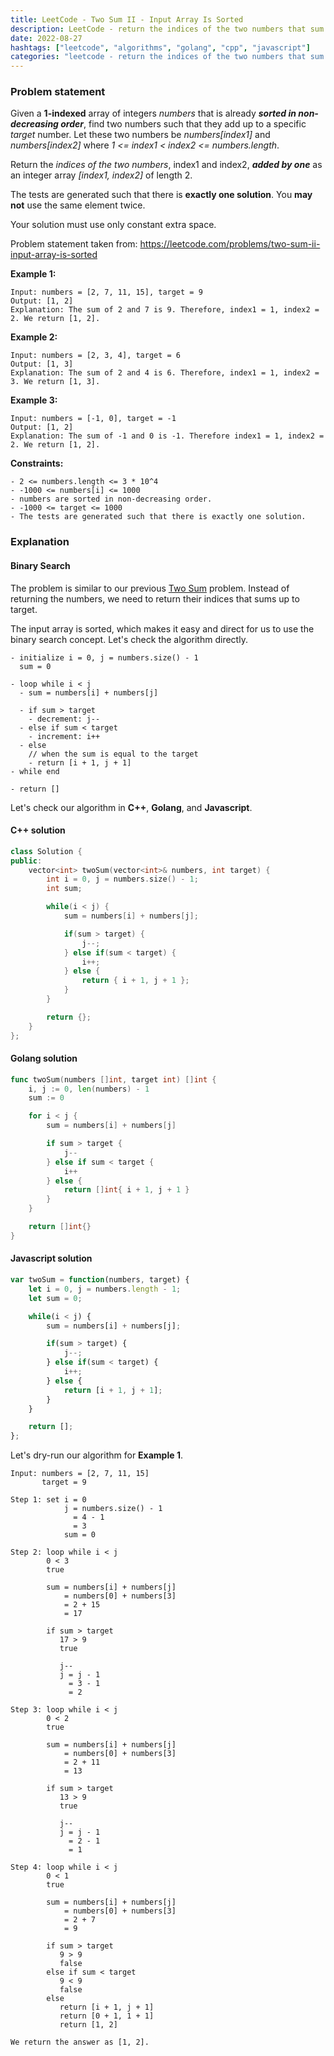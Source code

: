 ```yaml
---
title: LeetCode - Two Sum II - Input Array Is Sorted
description: LeetCode - return the indices of the two numbers that sum to the target using C++, Golang, and Javascript.
date: 2022-08-27
hashtags: ["leetcode", "algorithms", "golang", "cpp", "javascript"]
categories: "leetcode - return the indices of the two numbers that sum to target, c++, golang, javascript."
---
```


### Problem statement

Given a **1-indexed** array of integers *numbers* that is already ***sorted in non-decreasing order***,
find two numbers such that they add up to a specific *target* number.
Let these two numbers be *numbers[index1]* and *numbers[index2]* where
*1 <= index1 < index2 <= numbers.length*.

Return the *indices of the two numbers*,
index1 and index2, ***added by one*** as an integer array *[index1, index2]* of length 2.

The tests are generated such that there is **exactly one solution**.
You **may not** use the same element twice.

Your solution must use only constant extra space.

Problem statement taken from: <a href="https://leetcode.com/problems/two-sum-ii-input-array-is-sorted" target="_blank">https://leetcode.com/problems/two-sum-ii-input-array-is-sorted</a>

**Example 1:**

```
Input: numbers = [2, 7, 11, 15], target = 9
Output: [1, 2]
Explanation: The sum of 2 and 7 is 9. Therefore, index1 = 1, index2 = 2. We return [1, 2].
```

**Example 2:**

```
Input: numbers = [2, 3, 4], target = 6
Output: [1, 3]
Explanation: The sum of 2 and 4 is 6. Therefore, index1 = 1, index2 = 3. We return [1, 3].
```

**Example 3:**

```
Input: numbers = [-1, 0], target = -1
Output: [1, 2]
Explanation: The sum of -1 and 0 is -1. Therefore index1 = 1, index2 = 2. We return [1, 2].
```

**Constraints:**

```
- 2 <= numbers.length <= 3 * 10^4
- -1000 <= numbers[i] <= 1000
- numbers are sorted in non-decreasing order.
- -1000 <= target <= 1000
- The tests are generated such that there is exactly one solution.
```

### Explanation

#### Binary Search

The problem is similar to our previous
[Two Sum](https://alkeshghorpade.me/post/leetcode-two-sum)
problem.
Instead of returning the numbers, we need to return their indices that
sums up to target.

The input array is sorted, which makes it easy and direct for us to use
the binary search concept.
Let's check the algorithm directly.

```
- initialize i = 0, j = numbers.size() - 1
  sum = 0

- loop while i < j
  - sum = numbers[i] + numbers[j]

  - if sum > target
    - decrement: j--
  - else if sum < target
    - increment: i++
  - else
    // when the sum is equal to the target
    - return [i + 1, j + 1]
- while end

- return []
```

Let's check our algorithm in **C++**, **Golang**, and **Javascript**.

#### C++ solution

```cpp
class Solution {
public:
    vector<int> twoSum(vector<int>& numbers, int target) {
        int i = 0, j = numbers.size() - 1;
        int sum;

        while(i < j) {
            sum = numbers[i] + numbers[j];

            if(sum > target) {
                j--;
            } else if(sum < target) {
                i++;
            } else {
                return { i + 1, j + 1 };
            }
        }

        return {};
    }
};
```

#### Golang solution

```go
func twoSum(numbers []int, target int) []int {
    i, j := 0, len(numbers) - 1
    sum := 0

    for i < j {
        sum = numbers[i] + numbers[j]

        if sum > target {
            j--
        } else if sum < target {
            i++
        } else {
            return []int{ i + 1, j + 1 }
        }
    }

    return []int{}
}
```

#### Javascript solution

```javascript
var twoSum = function(numbers, target) {
    let i = 0, j = numbers.length - 1;
    let sum = 0;

    while(i < j) {
        sum = numbers[i] + numbers[j];

        if(sum > target) {
            j--;
        } else if(sum < target) {
            i++;
        } else {
            return [i + 1, j + 1];
        }
    }

    return [];
};
```

Let's dry-run our algorithm for **Example 1**.

```
Input: numbers = [2, 7, 11, 15]
       target = 9

Step 1: set i = 0
            j = numbers.size() - 1
              = 4 - 1
              = 3
            sum = 0

Step 2: loop while i < j
        0 < 3
        true

        sum = numbers[i] + numbers[j]
            = numbers[0] + numbers[3]
            = 2 + 15
            = 17

        if sum > target
           17 > 9
           true

           j--
           j = j - 1
             = 3 - 1
             = 2

Step 3: loop while i < j
        0 < 2
        true

        sum = numbers[i] + numbers[j]
            = numbers[0] + numbers[3]
            = 2 + 11
            = 13

        if sum > target
           13 > 9
           true

           j--
           j = j - 1
             = 2 - 1
             = 1

Step 4: loop while i < j
        0 < 1
        true

        sum = numbers[i] + numbers[j]
            = numbers[0] + numbers[3]
            = 2 + 7
            = 9

        if sum > target
           9 > 9
           false
        else if sum < target
           9 < 9
           false
        else
           return [i + 1, j + 1]
           return [0 + 1, 1 + 1]
           return [1, 2]

We return the answer as [1, 2].
```
